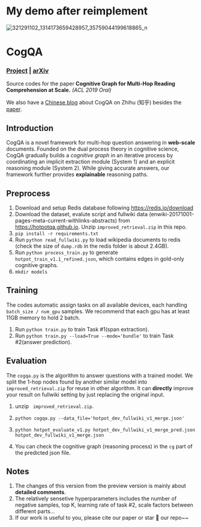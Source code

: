# My demo after reimplement


![321291102_1314173659428957_35759044199618865_n](https://github.com/truongnh112/cognitive-graph-multihop-qa/assets/72876993/d11133a8-a89e-441b-bf8e-66aa573a2f61)


# CogQA

### [Project](https://sites.google.com/view/cognitivegraph/) | [arXiv](https://arxiv.org/abs/1905.05460)

Source codes for the paper **Cognitive Graph for Multi-Hop Reading Comprehension at Scale.**  *(ACL 2019 Oral)* 

We also have a [Chinese blog](https://zhuanlan.zhihu.com/p/72981392) about CogQA on Zhihu (知乎) besides the [paper](https://arxiv.org/abs/1905.05460).

## Introduction

CogQA is a novel framework for multi-hop question answering in **web-scale** documents. Founded on the dual process theory in cognitive science, CogQA gradually builds a *cognitive graph* in an iterative process by coordinating an implicit extraction module (System 1) and an explicit reasoning module (System 2). While giving accurate answers, our framework further provides **explainable** reasoning paths. 

## Preprocess

1. Download and setup Redis database following https://redis.io/download
2. Download the dataset, evalute script and fullwiki data (enwiki-20171001-pages-meta-current-withlinks-abstracts) from https://hotpotqa.github.io. Unzip `improved_retrieval.zip` in this repo.
3. ``pip install -r requirements.txt``
4. Run ``python read_fullwiki.py`` to load wikipedia documents to redis (check the size of `dump.rdb` in the redis folder is about 2.4GB).
5. Run ``python process_train.py`` to generate `hotpot_train_v1.1_refined.json`, which contains edges in gold-only cognitive graphs.
6. ``mkdir models``

## Training

The codes automatic assign tasks on all available devices, each handling `batch_size / num_gpu` samples. We recommend that each gpu has at least 11GB memory to hold 2 batch.

1. Run `python train.py` to train Task #1(span extraction).
2. Run `python train.py --load=True --mode='bundle'` to train Task #2(answer prediction).

## Evaluation

The `cogqa.py` is the algorithm to answer questions with a trained model. We split the 1-hop nodes found by another similar model into `improved_retrieval.zip` for reuse in other algorithm. It  can **directly** improve your result on fullwiki setting by just replacing the original input.

1. unzip  ` improved_retrieval.zip`.

2. `python cogqa.py --data_file='hotpot_dev_fullwiki_v1_merge.json'`
3. `python hotpot_evaluate_v1.py hotpot_dev_fullwiki_v1_merge_pred.json hotpot_dev_fullwiki_v1_merge.json` 
4. You can check the cognitive graph (reasoning process) in the `cg` part of the predicted json file.

## Notes

1. The changes of this version from the preview version is mainly about **detailed comments**.
2. The relatively sensetive hyperparameters includes the number of  negative samples, top K, learning rate of task #2, scale factors between different parts...
3. If our work is useful to you, please cite our paper or star 🌟  our repo~~
